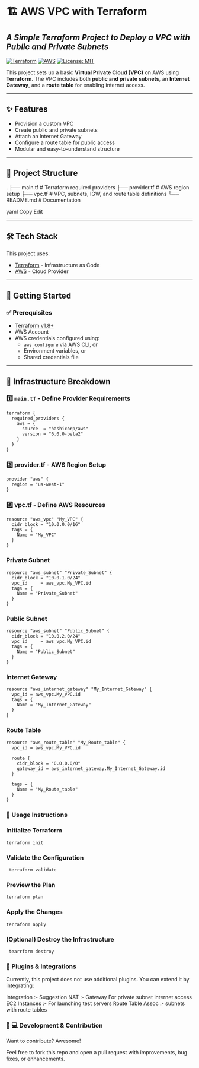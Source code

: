 # 🏗️ AWS VPC with Terraform

## _A Simple Terraform Project to Deploy a VPC with Public and Private Subnets_

[![Terraform](https://img.shields.io/badge/Terraform-v1.8.0-blueviolet)](https://www.terraform.io/)
[![AWS](https://img.shields.io/badge/AWS-Cloud-orange)](https://aws.amazon.com/)
[![License: MIT](https://img.shields.io/badge/License-MIT-yellow.svg)](LICENSE)

This project sets up a basic **Virtual Private Cloud (VPC)** on AWS using **Terraform**. The VPC includes both **public and private subnets**, an **Internet Gateway**, and a **route table** for enabling internet access.

---

## ✨ Features

- Provision a custom VPC
- Create public and private subnets
- Attach an Internet Gateway
- Configure a route table for public access
- Modular and easy-to-understand structure

---

## 📁 Project Structure

.
├── main.tf # Terraform required providers
├── provider.tf # AWS region setup
├── vpc.tf # VPC, subnets, IGW, and route table definitions
└── README.md # Documentation

yaml
Copy
Edit

---

## 🛠️ Tech Stack

This project uses:

- [Terraform](https://www.terraform.io/) - Infrastructure as Code
- [AWS](https://aws.amazon.com/) - Cloud Provider

---

## 🚀 Getting Started

### ✅ Prerequisites

- [Terraform v1.8+](https://www.terraform.io/downloads.html)
- AWS Account
- AWS credentials configured using:
  - `aws configure` via AWS CLI, or
  - Environment variables, or
  - Shared credentials file

---

## 🧱 Infrastructure Breakdown

### 1️⃣ `main.tf` - Define Provider Requirements

```hcl
terraform {
  required_providers {
    aws = {
      source  = "hashicorp/aws"
      version = "6.0.0-beta2"
    }
  }
}
```
### 2️⃣ provider.tf - AWS Region Setup
```
provider "aws" {
  region = "us-west-1"
}
```
### #️⃣ vpc.tf - Define AWS Resources
```hcl
resource "aws_vpc" "My_VPC" {
  cidr_block = "10.0.0.0/16"
  tags = {
    Name = "My_VPC"
  }
}
```
### Private Subnet
```
resource "aws_subnet" "Private_Subnet" {
  cidr_block = "10.0.1.0/24"
  vpc_id     = aws_vpc.My_VPC.id
  tags = {
    Name = "Private_Subnet"
  }
}
```
### Public Subnet
```
resource "aws_subnet" "Public_Subnet" {
  cidr_block = "10.0.2.0/24"
  vpc_id     = aws_vpc.My_VPC.id
  tags = {
    Name = "Public_Subnet"
  }
}
```
### Internet Gateway
```
resource "aws_internet_gateway" "My_Internet_Gateway" {
  vpc_id = aws_vpc.My_VPC.id
  tags = {
    Name = "My_Internet_Gateway"
  }
}
```
### Route Table
```
resource "aws_route_table" "My_Route_table" {
  vpc_id = aws_vpc.My_VPC.id

  route {
    cidr_block = "0.0.0.0/0"
    gateway_id = aws_internet_gateway.My_Internet_Gateway.id
  }

  tags = {
    Name = "My_Route_table"
  }
}
```
### 🧪 Usage Instructions
### Initialize Terraform
```terraform init```
### Validate the Configuration
``` terraform validate```
### Preview the Plan
``` terraform plan ```
### Apply the Changes
```terraform apply```
### (Optional) Destroy the Infrastructure
``` tearrform destroy```
### 🔌 Plugins & Integrations
Currently, this project does not use additional plugins.
You can extend it by integrating:

Integration :- 	Suggestion
NAT :- Gateway	For private subnet internet access
EC2 Instances :- For launching test servers
Route Table Assoc :- subnets with route tables

### 🧑 ‍💻 Development & Contribution
Want to contribute? Awesome!

Feel free to fork this repo and open a pull request with improvements, bug fixes, or enhancements.
